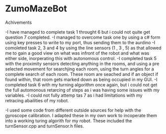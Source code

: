 # ZumoMazeBot

Achivements

-I have managed to complete task 1 throught 6 but i could not quite get question 7 completed.
-I managed to overcome task one by using a c# form using key presses to write to my port, thus sending them to the aurdino
-I comoleted task 2, 3 and 4 by using the line sensors (1 , 3 , 5) as that allowed me to gain a good view on what was infront of the robot and what was either side, inorperating this with autonomous control.
-I completed task 5 with the proximity sensors detecting anything in the rooms, and using a pre selected movement for searchjing each room, using the turn angles for a complete search of each room. These room are seached and if an object if found within, that room gets marked down as being occupied in my GUI.
-I completed task 6 with my turning algorithm once again, but i could not get the full automonous retarcing of steps as i was having some issues with my variables.
-I could not fully attemp tas 7 as i had limitations with my retracing abailities of my robot.


-I used some code from different outside sources for help with the gyroscope calibration. I adapted these in my own work to incoperate them into a working turing algorith for my robot. These included the turnSensor.cpp and turnSensor.h files.
